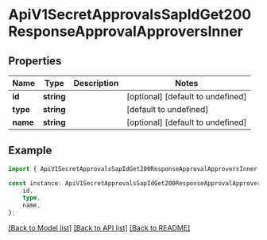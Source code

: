 # ApiV1SecretApprovalsSapIdGet200ResponseApprovalApproversInner


## Properties

Name | Type | Description | Notes
------------ | ------------- | ------------- | -------------
**id** | **string** |  | [optional] [default to undefined]
**type** | **string** |  | [default to undefined]
**name** | **string** |  | [optional] [default to undefined]

## Example

```typescript
import { ApiV1SecretApprovalsSapIdGet200ResponseApprovalApproversInner } from './api';

const instance: ApiV1SecretApprovalsSapIdGet200ResponseApprovalApproversInner = {
    id,
    type,
    name,
};
```

[[Back to Model list]](../README.md#documentation-for-models) [[Back to API list]](../README.md#documentation-for-api-endpoints) [[Back to README]](../README.md)
